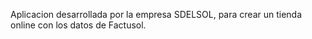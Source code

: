 Aplicacion desarrollada por la empresa SDELSOL, para crear un tienda online con los datos de Factusol.   